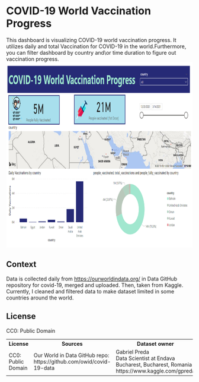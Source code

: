 # COVID-19 World Vaccination Progress

This dashboard is visualizing COVID-19 world vaccination progress. It utilizes daily and total Vaccination for COVID-19 in the world.Furthermore, you can filter dashboard by country and\or time duration to figure out vaccination progress.
<img src="https://raw.githubusercontent.com/Nora-almansour/Data-Visulaization-BI/main/COVID-19%20World%20Vaccination%20Progress.png" width="700" height="500"> 

## Context
Data is collected daily from https://ourworldindata.org/ in Data GitHub repository for covid-19, merged and uploaded. Then, taken from Kaggle. Currently, I cleaned and filtered data to make dataset limited in some countries around the world.

## License
CC0: Public Domain 

<table style="width:100%">
  <tr>
    <th>License</th>
    <th>Sources</th>
    <th>Dataset owner</th>
  </tr>
  <tr>
    <td>CC0: Public Domain</td>
    <td>Our World in Data GitHub repo: https://github.com/owid/covid-19-data</td>
    <td>
       Gabriel Preda <br>
      Data Scientist at Endava Bucharest, Bucharest, Romania <br>
      https://www.kaggle.com/gpreda
      </td>
  </tr>
</table>
